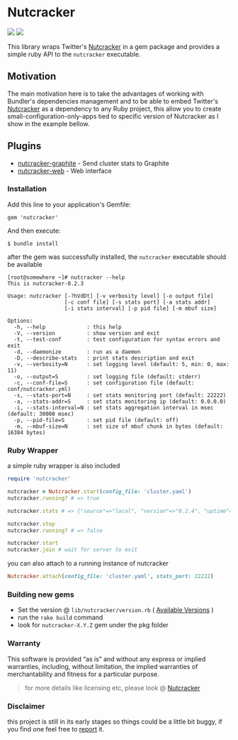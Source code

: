 # Nutcracker
<a href="https://rubygems.org/gems/nutcracker"><img src=https://fury-badge.herokuapp.com/rb/nutcracker.png></a>
<a href="https://travis-ci.org/kontera-technologies/nutcracker"><img src="https://api.travis-ci.org/kontera-technologies/nutcracker.png?branch=master"></a>

This library wraps Twitter's [Nutcracker](https://github.com/twitter/twemproxy) in a gem package and provides a simple ruby API to the `nutcracker` executable.

## Motivation
The main motivation here is to take the advantages of working with Bundler's dependencies management and to be able to embed Twitter's [Nutcracker](https://github.com/twitter/twemproxy) as a dependency to any Ruby project, this allow you to create small-configuration-only-apps tied to specific version of Nutcracker as I show in the example bellow.

## Plugins
- [nutcracker-graphite](https://github.com/kontera-technologies/nutcracker-graphite) - Send cluster stats to Graphite
- [nutcracker-web](https://github.com/kontera-technologies/nutcracker-web) - Web interface

### Installation 
Add this line to your application's Gemfile:
```
gem 'nutcracker'
```

And then execute:
```
$ bundle install
```

after the gem was successfully installed, the `nutcracker` executable should be available
```
[root@somewhere ~]# nutcracker --help
This is nutcracker-0.2.3

Usage: nutcracker [-?hVdDt] [-v verbosity level] [-o output file]
                  [-c conf file] [-s stats port] [-a stats addr]
                  [-i stats interval] [-p pid file] [-m mbuf size]

Options:
  -h, --help             : this help
  -V, --version          : show version and exit
  -t, --test-conf        : test configuration for syntax errors and exit
  -d, --daemonize        : run as a daemon
  -D, --describe-stats   : print stats description and exit
  -v, --verbosity=N      : set logging level (default: 5, min: 0, max: 11)
  -o, --output=S         : set logging file (default: stderr)
  -c, --conf-file=S      : set configuration file (default: conf/nutcracker.yml)
  -s, --stats-port=N     : set stats monitoring port (default: 22222)
  -a, --stats-addr=S     : set stats monitoring ip (default: 0.0.0.0)
  -i, --stats-interval=N : set stats aggregation interval in msec (default: 30000 msec)
  -p, --pid-file=S       : set pid file (default: off)
  -m, --mbuf-size=N      : set size of mbuf chunk in bytes (default: 16384 bytes)

```

### Ruby Wrapper
a simple ruby wrapper is also included

```ruby
require 'nutcracker'

nutcracker = Nutcracker.start(config_file: 'cluster.yaml')
nutcracker.running? # => true

nutcracker.stats # => {"source"=>"local", "version"=>"0.2.4", "uptime"=>6...}

nutcracker.stop 
nutcracker.running? # => false

nutcracker.start
nutcracker.join # wait for server to exit
```

you can also attach to a running instance of nutcracker

```ruby
Nutcracker.attach(config_file: 'cluster.yaml', stats_port: 22222)
```

### Building new gems
* Set the version @ `lib/nutcracker/version.rb` ( [Available Versions](https://code.google.com/p/twemproxy/downloads/list) )
* run the `rake build` command
* look for `nutcracker-X.Y.Z` gem under the pkg folder

### Warranty
This software is provided “as is” and without any express or implied warranties, including, without limitation, the implied warranties of merchantability and fitness for a particular purpose.

> for more details like licensing etc, please look @ [Nutcracker](https://github.com/twitter/twemproxy)


### Disclaimer
this project is still in its early stages so things could be a little bit buggy, if you find one feel free to [report](https://github.com/kontera-technologies/nutcracker/issues) it.
